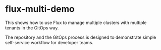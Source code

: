 # flux-multi-demo

This shows how to use Flux to manage multiple clusters with multiple tenants in the GitOps way.

The repository and the GitOps process is designed to demonstrate simple self-service workflow for developer teams.
